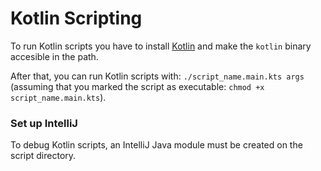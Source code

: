 
# Kotlin Scripting

To run Kotlin scripts you have to install [Kotlin] and make the `kotlin` binary accesible in the
path.

After that, you can run Kotlin scripts with: `./script_name.main.kts args` (assuming that you marked
the script as executable: `chmod +x script_name.main.kts`).

[Kotlin]: https://kotlinlang.org

### Set up IntelliJ
To debug Kotlin scripts, an IntelliJ Java module must be created on the script directory.
